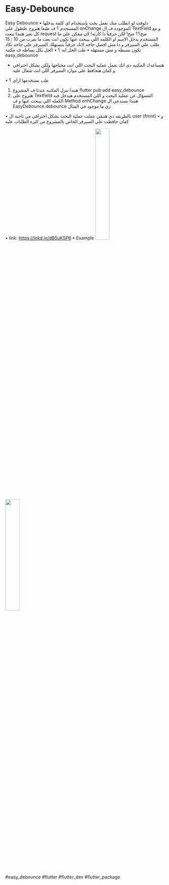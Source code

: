 # Easy-Debounce
Easy Debounce 
 •  دلوقت لو انطلب منك تعمل بحث بإستخدام اي كلمة يدخلها المستخدم ؟ 
ف طبعا هتروح علطول علي onChange الموجوده ف ال TextField
و مع كل تغير هتبدا تبعت request
صح؟؟
صح!
لكن حرفياً دا كارثه!
لان ممكن علي ما المستخدم يدخل الاسم او الكلمه اللي بيبحث عنها تكون انت بعت ما يقرب من 10 : 15 طلب علي السيرفر
و دا مش افضل حاجه لانك حرفياً بتستهلك السيرفر علي حاجه تكاد تكون بسيطه و مش مستهله
 • طب الحل ايه ؟
 • الحل بكل بساطه ف مكتبة easy_debounce 
 - هتساعدك المكتبه دي انك تعمل عملية البحث اللي انت محتاجها ولكن بشكل احترافي و كمان هتحافظ علي موارد السيرفر اللي انت شغال عليه

 • طب نستخدمها ازاي ؟

 1. هنبدا ننزل المكتبه عندنا ف المشروع 
flutter pub add easy_debounce
 2. هنروح علي Textfield المسؤال عن عملية البحث و اللي المستخدم هيدخل فيه الكمله اللي بيبحث عنها
و ف Method onhChange
هنبدا نستدعي ال EasyDebounce.debounce 
زي ما موجود في المثال

 • بالطريقه دي هتبقي عملت عملية البحث بشكل احترافي من ناحية ال 
 user (front)
 • و كمان حافظت علي السيرفر الخاص بالمشروع من كثرة الطلبات عليه

 •  link: https://lnkd.in/dB5uK5P6
• Example
<img src='https://github.com/Ahmedelsapagh10/Easy-Debounce-/blob/master/2.png' width="30%"/>
<img src='https://github.com/Ahmedelsapagh10/Easy-Debounce-/blob/master/11.png' width="30%"/>



#easy_debounce
#flutter
#flutter_dev
#flutter_package

